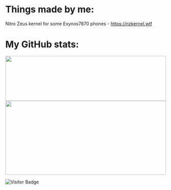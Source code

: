 # Things made by me:

Nitro Zeus kernel for some Exynos7870 phones - https://nzkernel.wtf

# My GitHub stats:

<img height="140px" width="500px" src="https://github-readme-stats.vercel.app/api?username=yespap&hide_title=true&hide_border=true&show_icons=true&include_all_commits=true&count_private=true&line_height=21&theme=tokyonight"/>
<img height="230px" width="500px" src="https://github-readme-stats.vercel.app/api/top-langs/?username=yespap&hide_title=true&hide_border=true&layout=compact&theme=tokyonight"/>

![Visitor Badge](https://visitor-badge.laobi.icu/badge?page_id=yespap.yespap)<img align="left"/>
